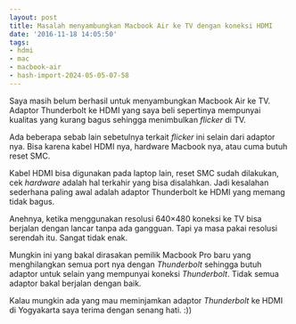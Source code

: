 ```yaml
---
layout: post
title: Masalah menyambungkan Macbook Air ke TV dengan koneksi HDMI
date: '2016-11-18 14:05:50'
tags:
- hdmi
- mac
- macbook-air
- hash-import-2024-05-05-07-58
---
```


Saya masih belum berhasil untuk menyambungkan Macbook Air ke TV. Adaptor Thunderbolt ke HDMI yang saya beli sepertinya mempunyai kualitas yang kurang bagus sehingga menimbulkan _flicker_ di TV.

Ada beberapa sebab lain sebetulnya terkait _flicker_ ini selain dari adaptor nya. Bisa karena kabel HDMI nya, hardware Macbook nya, atau cuma butuh reset SMC.

Kabel HDMI bisa digunakan pada laptop lain, reset SMC sudah dilakukan, cek _hardware_ adalah hal terkahir yang bisa disalahkan. Jadi kesalahan sederhana paling awal adalah adaptor Thunderbolt ke HDMI yang memang tidak bagus.

Anehnya, ketika menggunakan resolusi 640×480 koneksi ke TV bisa berjalan dengan lancar tanpa ada gangguan. Tapi ya masa pakai resolusi serendah itu. Sangat tidak enak.

Mungkin ini yang bakal dirasakan pemilik Macbook Pro baru yang menghilangkan semua port nya dengan _Thunderbolt_ sehingga butuh adaptor untuk selain yang mempunyai koneksi _Thunderbolt_. Tidak semua adaptor bakal berjalan dengan baik.

Kalau mungkin ada yang mau meminjamkan adaptor _Thunderbolt_ ke HDMI di Yogyakarta saya terima dengan senang hati. :))

<!--kg-card-end: html-->